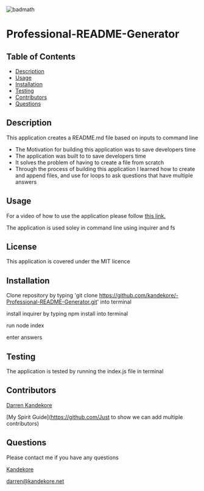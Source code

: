 

![badmath](https://img.shields.io/badge/license-MIT-green)

# Professional-README-Generator  

## Table of Contents 

- [Description](#Description)
- [Usage](#usage)
- [Installation](#installation)
- [Testing](#testing)
- [Contributors](#Contributors)
- [Questions](#Questions)


## Description

This application creates a README.md file based on inputs to command line
- The Motivation for building this application was  to save developers time
- The application was built to to save developers time
- It solves the problem of  having to create a file from scratch
- Through the process of building this application I learned how to create and append files, and use for loops to ask questions that have multiple answers

## Usage

For a video of how to use the application please follow [this link.](tba)

The application is used soley in command line using inquirer and fs

## License

This application is covered under the MIT licence


## Installation


Clone repository by typing 'git clone https://github.com/kandekore/-Professional-README-Generator.git' into terminal

install inquirer by typing npm install into terminal

run node index

enter answers

## Testing

The application is tested by running the index.js file in terminal

## Contributors


[Darren Kandekore](https://github.com/Kandekore)



[My Spirit Guide](https://github.com/Just to show we can add multiple contributors)



## Questions

Please contact me if you have any questions

[Kandekore](https://github.com/Kandekore)

[darren@kandekore.net](mailto:darren@kandekore.net)



